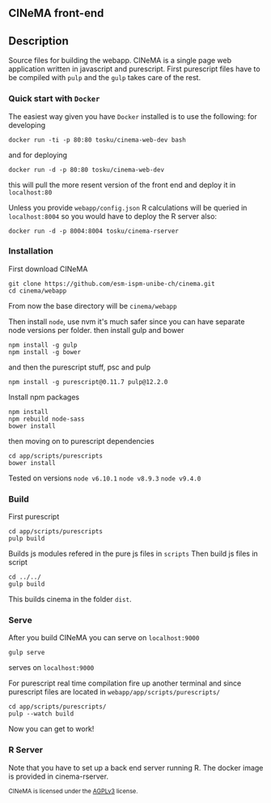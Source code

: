 ## CINeMA front-end

## Description
Source files for building the webapp.
CINeMA is a single page web application written in javascript and purescript.
First purescript files have to be compiled with ```pulp``` and the ```gulp``` takes care of the rest.

### Quick start with ```Docker```
The easiest way given you have ```Docker``` installed is to use the following:
for developing
```
docker run -ti -p 80:80 tosku/cinema-web-dev bash
```
and for deploying
```
docker run -d -p 80:80 tosku/cinema-web-dev
```
this will pull the more resent version of the front end and deploy it in ```localhost:80```

Unless you provide ```webapp/config.json``` R calculations will be queried in
```localhost:8004``` so you would have to deploy the R server also:
```
docker run -d -p 8004:8004 tosku/cinema-rserver
```
### Installation
First download CINeMA

```
git clone https://github.com/esm-ispm-unibe-ch/cinema.git
cd cinema/webapp
```
From now the base directory will be ```cinema/webapp```

Then install ```node```, use nvm it's much safer since you can have separate
node versions per folder.
then install gulp and bower
```
npm install -g gulp
npm install -g bower
```
and then the purescript stuff, psc and pulp
```
npm install -g purescript@0.11.7 pulp@12.2.0
````
Install npm packages

```
npm install 
npm rebuild node-sass
bower install
```
then moving on to purescript dependencies
```
cd app/scripts/purescripts
bower install
```

Tested on versions
```node v6.10.1``` 
```node v8.9.3``` 
```node v9.4.0``` 


### Build
First purescript
```
cd app/scripts/purescripts
pulp build
```
Builds js modules refered in the pure js files in ```scripts```
Then build js files in script
```
cd ../../
gulp build
```
This builds cinema in the folder ```dist```.


### Serve
After you build CINeMA you can serve on ```localhost:9000```
```
gulp serve
```
serves on ```localhost:9000```

For purescript real time compilation fire up another terminal and
since purescript files are located in ```webapp/app/scripts/purescripts/```

```
cd app/scripts/purescripts/
pulp --watch build

```
Now you can get to work!
### R Server
Note that you have to set up a back end server running R. The docker image is provided
in cinema-rserver.



<sup> CINeMA is licensed under the [AGPLv3](https://www.gnu.org/licenses/agpl-3.0.en.html) license. <sup>
